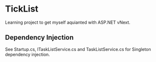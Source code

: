 # TickList

Learning project to get myself aquianted with ASP.NET vNext.

## Dependency Injection
See Startup.cs, ITaskListService.cs and TaskListService.cs for Singleton dependency injection. 